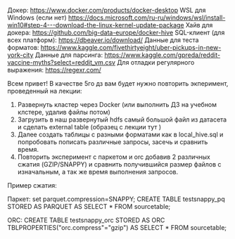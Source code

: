 Докер: https://www.docker.com/products/docker-desktop
WSL для Windows (если нет) https://docs.microsoft.com/ru-ru/windows/wsl/install-win10#step-4---download-the-linux-kernel-update-package
Хайв для докера: https://github.com/big-data-europe/docker-hive
SQL-клиент (для всех платформ): https://dbeaver.io/download/
Данные для теста форматов: https://www.kaggle.com/fivethirtyeight/uber-pickups-in-new-york-city
Данные для парсинга: https://www.kaggle.com/gpreda/reddit-vaccine-myths?select=reddit_vm.csv
Для отладки регулярного выражения: https://regexr.com/



Всем привет!
В качестве 5го дз вам будет нужно повторить экперимент, проведенный на лекции:
1. Развернуть кластер через Docker (или выполнить ДЗ на учебном клстере, удалив файлы потом)
2. Загрузить в наш развернутый hdfs самый большой файл из датасета и сделать external table (образец с лекции тут )
3. Далее создать таблицы с разными форматами как в local_hive.sql и попробовать пописать различные запросы, засечь и сравнить время.
4. Повторить эксперимент с паркетом и orc добавив 2 различных сжатия (GZIP/SNAPPY) и сравнить получившийся размер файлов с изначальным, 
а так же время выполнения запросов.

Пример сжатия:

Паркет:
set parquet.compression=SNAPPY;
CREATE TABLE testsnappy_pq
STORED AS PARQUET
AS SELECT * FROM sourcetable;

ORC:
CREATE TABLE testsnappy_orc
STORED AS ORC
TBLPROPERTIES("orc.compress"="gzip")
AS SELECT * FROM sourcetable;